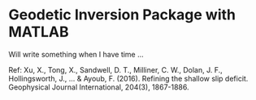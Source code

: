 # Geodetic Inversion Package with MATLAB
Will write something when I have time ...

Ref: Xu, X., Tong, X., Sandwell, D. T., Milliner, C. W., Dolan, J. F., Hollingsworth, J., ... & Ayoub, F. (2016). Refining the shallow slip deficit. Geophysical Journal International, 204(3), 1867-1886.
